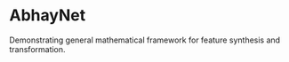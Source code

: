 # AbhayNet

Demonstrating general mathematical framework for feature synthesis and transformation. 
